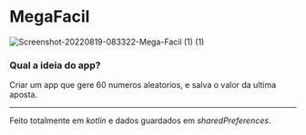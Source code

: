 # MegaFacil
![Screenshot-20220819-083322-Mega-Facil (1) (1)](https://user-images.githubusercontent.com/93918837/193946265-de78b8a5-8576-4f42-ac71-42c60001c307.jpg)

### Qual a ideia do app?
Criar um app que gere 60 numeros aleatorios, e salva o valor da ultima aposta.
***
Feito totalmente em *kotlin* e dados guardados em *sharedPreferences*.


